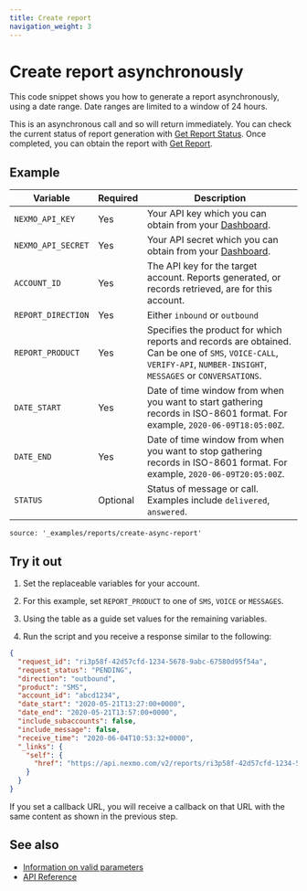 ```yaml
---
title: Create report
navigation_weight: 3
---
```


# Create report asynchronously

This code snippet shows you how to generate a report asynchronously, using a date range. Date ranges are limited to a window of 24 hours.

This is an asynchronous call and so will return immediately. You can check the current status of report generation with [Get Report Status](/reports/code-snippets/get-report-status). Once completed, you can obtain the report with [Get Report](/reports/code-snippets/get-report).

## Example

Variable | Required | Description
----|----|----
`NEXMO_API_KEY` | Yes | Your API key which you can obtain from your [Dashboard](https://dashboard.nexmo.com/sign-in).
`NEXMO_API_SECRET` | Yes | Your API secret which you can obtain from your [Dashboard](https://dashboard.nexmo.com/sign-in).
`ACCOUNT_ID` | Yes | The API key for the target account. Reports generated, or records retrieved, are for this account.
`REPORT_DIRECTION` | Yes | Either `inbound` or `outbound`
`REPORT_PRODUCT` | Yes | Specifies the product for which reports and records are obtained. Can be one of `SMS`, `VOICE-CALL`, `VERIFY-API`, `NUMBER-INSIGHT`, `MESSAGES` or `CONVERSATIONS`.
`DATE_START` | Yes | Date of time window from when you want to start gathering records in ISO-8601 format. For example, `2020-06-09T18:05:00Z`.
`DATE_END` | Yes | Date of time window from when you want to stop gathering records in ISO-8601 format. For example, `2020-06-09T20:05:00Z`.
`STATUS` | Optional | Status of message or call. Examples include `delivered`, `answered`.

```code_snippets
source: '_examples/reports/create-async-report'
```

## Try it out

1. Set the replaceable variables for your account.  

2. For this example, set `REPORT_PRODUCT` to one of `SMS`, `VOICE` or `MESSAGES`.

3. Using the table as a guide set values for the remaining variables.

4. Run the script and you receive a response similar to the following:

```json
{
  "request_id": "ri3p58f-42d57cfd-1234-5678-9abc-67580d95f54a",
  "request_status": "PENDING",
  "direction": "outbound",
  "product": "SMS",
  "account_id": "abcd1234",
  "date_start": "2020-05-21T13:27:00+0000",
  "date_end": "2020-05-21T13:57:00+0000",
  "include_subaccounts": false,
  "include_message": false,
  "receive_time": "2020-06-04T10:53:32+0000",
  "_links": {
    "self": {
      "href": "https://api.nexmo.com/v2/reports/ri3p58f-42d57cfd-1234-5678-9abc-67580d95f54a"
    }
  }
}
```

If you set a callback URL, you will receive a callback on that URL with the same content as shown in the previous step.

## See also

* [Information on valid parameters](/reports/code-snippets/before-you-begin#parameters)
* [API Reference](/api/reports)
